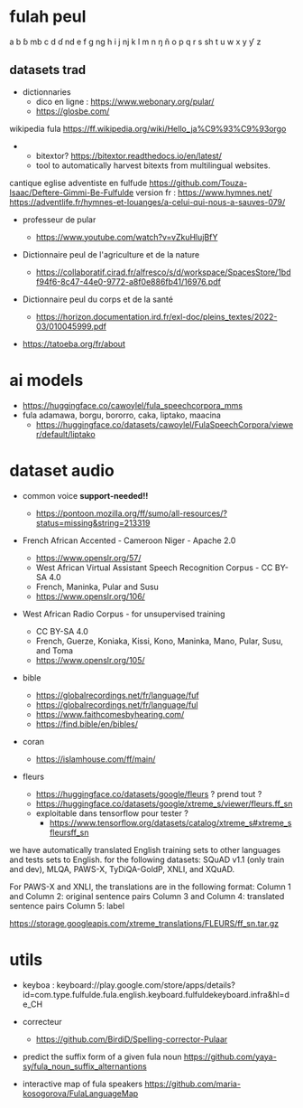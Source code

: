 # fulah peul
a b ɓ mb c d ɗ nd e f g ng h i j nj k l m n ŋ ñ o p q r s sh t u w x y ƴ z

## datasets trad

- dictionnaries
  - dico en ligne : https://www.webonary.org/pular/
  - https://glosbe.com/

wikipedia fula https://ff.wikipedia.org/wiki/Hello_ja%C9%93%C9%93orgo
- + bitextor?  https://bitextor.readthedocs.io/en/latest/ 
  - tool to automatically harvest bitexts from multilingual websites.

cantique eglise adventiste en fulfude https://github.com/Touza-Isaac/Deftere-Gimmi-Be-Fulfulde
version fr : https://www.hymnes.net/
https://adventlife.fr/hymnes-et-louanges/a-celui-qui-nous-a-sauves-079/

- professeur de pular
  - https://www.youtube.com/watch?v=vZkuHlujBfY

- Dictionnaire peul de l'agriculture et de la nature
  - https://collaboratif.cirad.fr/alfresco/s/d/workspace/SpacesStore/1bdf94f6-8c47-44e0-9772-a8f0e886fb41/16976.pdf

- Dictionnaire peul du corps et de la santé
  -  https://horizon.documentation.ird.fr/exl-doc/pleins_textes/2022-03/010045999.pdf

- https://tatoeba.org/fr/about

# ai models
- https://huggingface.co/cawoylel/fula_speechcorpora_mms
- fula adamawa, borgu, bororro, caka, liptako, maacina
  - https://huggingface.co/datasets/cawoylel/FulaSpeechCorpora/viewer/default/liptako

# dataset audio

- common voice __support-needed!!__
  - https://pontoon.mozilla.org/ff/sumo/all-resources/?status=missing&string=213319

- French African Accented - Cameroon Niger - Apache 2.0
  - https://www.openslr.org/57/
  - West African Virtual Assistant Speech Recognition Corpus - CC BY-SA 4.0
  - French, Maninka, Pular and Susu
  - https://www.openslr.org/106/
- West African Radio Corpus - for unsupervised training
  - CC BY-SA 4.0
  - French, Guerze, Koniaka, Kissi, Kono, Maninka, Mano, Pular, Susu, and Toma
  - https://www.openslr.org/105/

- bible
  - https://globalrecordings.net/fr/language/fuf
  - https://globalrecordings.net/fr/language/ful
  - https://www.faithcomesbyhearing.com/
  - https://find.bible/en/bibles/

- coran
  - https://islamhouse.com/ff/main/

- fleurs
  - https://huggingface.co/datasets/google/fleurs ? prend tout ?
  - https://huggingface.co/datasets/google/xtreme_s/viewer/fleurs.ff_sn
  - exploitable dans tensorflow pour tester ?
    - https://www.tensorflow.org/datasets/catalog/xtreme_s#xtreme_sfleursff_sn

we have automatically translated English training sets to other languages and tests sets to English.
for the following datasets: SQuAD v1.1 (only train and dev), MLQA, PAWS-X, TyDiQA-GoldP, XNLI, and XQuAD.

For PAWS-X and XNLI, the translations are in the following format: Column 1 and Column 2: original sentence pairs Column 3 and Column 4: translated sentence pairs Column 5: label

https://storage.googleapis.com/xtreme_translations/FLEURS/ff_sn.tar.gz


# utils
- keyboa :  keyboard://play.google.com/store/apps/details?id=com.type.fulfulde.fula.english.keyboard.fulfuldekeyboard.infra&hl=de_CH

- correcteur
  - https://github.com/BirdiD/Spelling-corrector-Pulaar
- predict the suffix form of a given fula noun https://github.com/yaya-sy/fula_noun_suffix_alternantions

- interactive map of fula speakers https://github.com/maria-kosogorova/FulaLanguageMap